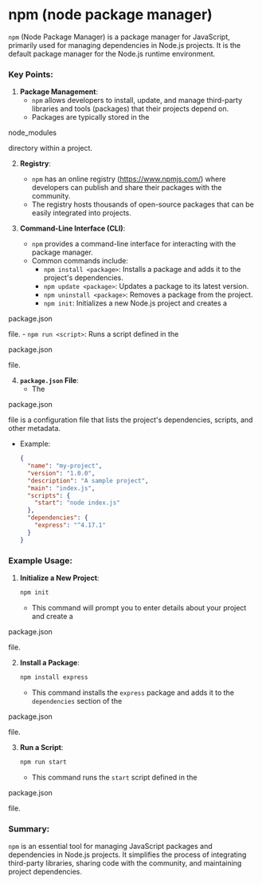 # npm (node package manager)

`npm` (Node Package Manager) is a package manager for JavaScript, primarily used for managing dependencies in Node.js projects. It is the default package manager for the Node.js runtime environment.

### Key Points:

1. **Package Management**:
   - `npm` allows developers to install, update, and manage third-party libraries and tools (packages) that their projects depend on.
   - Packages are typically stored in the 

node_modules

 directory within a project.

2. **Registry**:
   - `npm` has an online registry (https://www.npmjs.com/) where developers can publish and share their packages with the community.
   - The registry hosts thousands of open-source packages that can be easily integrated into projects.

3. **Command-Line Interface (CLI)**:
   - `npm` provides a command-line interface for interacting with the package manager.
   - Common commands include:
     - `npm install <package>`: Installs a package and adds it to the project's dependencies.
     - `npm update <package>`: Updates a package to its latest version.
     - `npm uninstall <package>`: Removes a package from the project.
     - `npm init`: Initializes a new Node.js project and creates a 

package.json

 file.
     - `npm run <script>`: Runs a script defined in the 

package.json

 file.

4. **`package.json` File**:
   - The 

package.json

 file is a configuration file that lists the project's dependencies, scripts, and other metadata.
   - Example:
     ```json
     {
       "name": "my-project",
       "version": "1.0.0",
       "description": "A sample project",
       "main": "index.js",
       "scripts": {
         "start": "node index.js"
       },
       "dependencies": {
         "express": "^4.17.1"
       }
     }
     ```

### Example Usage:
1. **Initialize a New Project**:
   ```sh
   npm init
   ```
   - This command will prompt you to enter details about your project and create a 

package.json

 file.

2. **Install a Package**:
   ```sh
   npm install express
   ```
   - This command installs the `express` package and adds it to the `dependencies` section of the 

package.json

 file.

3. **Run a Script**:
   ```sh
   npm run start
   ```
   - This command runs the `start` script defined in the 

package.json

 file.

### Summary:
`npm` is an essential tool for managing JavaScript packages and dependencies in Node.js projects. It simplifies the process of integrating third-party libraries, sharing code with the community, and maintaining project dependencies.